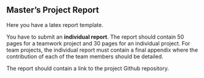 ## Master’s Project Report

Here you have a latex report template.

You have to submit an **individual report**. The report should contain 50 pages for a teamwork project and 30 pages for an individual project. For team projects, the individual report must contain a final appendix where the contribution of each of the team members should be detailed.

The report should contain a link to the project Github repository.
